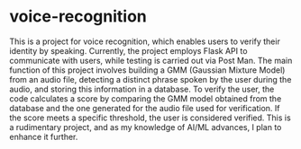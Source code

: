 # voice-recognition

This is a project for voice recognition, which enables users to verify their identity by speaking.
Currently, the project employs Flask API to communicate with users, while testing is carried out via Post Man.
The main function of this project involves building a GMM (Gaussian Mixture Model) from an audio file, detecting a
distinct phrase spoken by the user during the audio, and storing this information in a database. To verify the
user, the code calculates a score by comparing the GMM model obtained from the database and the one generated for
the audio file used for verification. If the score meets a specific threshold, the user is considered verified.
This is a rudimentary project, and as my knowledge of AI/ML advances, I plan to enhance it further.
